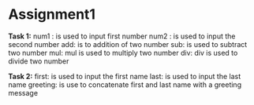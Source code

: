 # Assignment1

**Task 1:**
num1 : is used to input first number
num2 : is used to input the second number
add: is to addition of two number
sub: is used to subtract two number
mul: mul is used to multiply two number
div: div is used to divide two number

**Task 2:**
first: is used to input the first name
last: is used to input the last name
greeting: is use to concatenate first and last name with a greeting message

